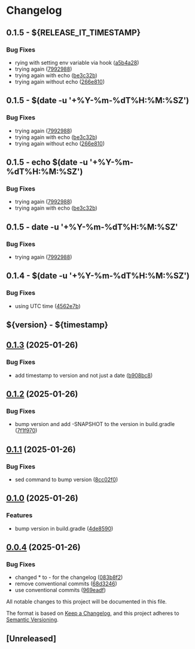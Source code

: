 # Changelog

## 0.1.5 - ${RELEASE_IT_TIMESTAMP}
### Bug Fixes

* rying with setting env variable via hook ([a5b4a28](https://github.com/jfalkbjer/releaseit/commit/a5b4a28130860375664ab275cc6238179f29cd3e))
* trying again ([7992988](https://github.com/jfalkbjer/releaseit/commit/799298818cb04da5fd5d50e5f9984a107a62e4b6))
* trying again with echo ([be3c32b](https://github.com/jfalkbjer/releaseit/commit/be3c32b8faf24a2fef40950e8f461af2fb78bc3e))
* trying again without echo ([266e810](https://github.com/jfalkbjer/releaseit/commit/266e810fe94b6f2e9689700ebe0365c978e933db))

## 0.1.5 - $(date -u '+%Y-%m-%dT%H:%M:%SZ')
### Bug Fixes

* trying again ([7992988](https://github.com/jfalkbjer/releaseit/commit/799298818cb04da5fd5d50e5f9984a107a62e4b6))
* trying again with echo ([be3c32b](https://github.com/jfalkbjer/releaseit/commit/be3c32b8faf24a2fef40950e8f461af2fb78bc3e))
* trying again without echo ([266e810](https://github.com/jfalkbjer/releaseit/commit/266e810fe94b6f2e9689700ebe0365c978e933db))

## 0.1.5 - echo $(date -u '+%Y-%m-%dT%H:%M:%SZ')
### Bug Fixes

* trying again ([7992988](https://github.com/jfalkbjer/releaseit/commit/799298818cb04da5fd5d50e5f9984a107a62e4b6))
* trying again with echo ([be3c32b](https://github.com/jfalkbjer/releaseit/commit/be3c32b8faf24a2fef40950e8f461af2fb78bc3e))

## 0.1.5 - date -u '+%Y-%m-%dT%H:%M:%SZ'
### Bug Fixes

* trying again ([7992988](https://github.com/jfalkbjer/releaseit/commit/799298818cb04da5fd5d50e5f9984a107a62e4b6))

## 0.1.4 - $(date -u '+%Y-%m-%dT%H:%M:%SZ')
### Bug Fixes

* using UTC time ([4562e7b](https://github.com/jfalkbjer/releaseit/commit/4562e7bb0ff028fe7c9802720e1ee0d1bcd94482))

## ${version} - ${timestamp}

## [0.1.3](https://github.com/jfalkbjer/releaseit/compare/v0.1.2...v0.1.3) (2025-01-26)

### Bug Fixes

* add timestamp to version and not just a date ([b908bc8](https://github.com/jfalkbjer/releaseit/commit/b908bc84704e9ac69fe5d0ccef7fe44304c4c411))



## [0.1.2](https://github.com/jfalkbjer/releaseit/compare/v0.1.1...v0.1.2) (2025-01-26)

### Bug Fixes

* bump version and add -SNAPSHOT to the version in build.gradle ([7f1f970](https://github.com/jfalkbjer/releaseit/commit/7f1f97014e073505638f6fe3862e92d4aee9234e))

## [0.1.1](https://github.com/jfalkbjer/releaseit/compare/v0.1.0...v0.1.1) (2025-01-26)

### Bug Fixes

* sed command to bump version ([8cc02f0](https://github.com/jfalkbjer/releaseit/commit/8cc02f044f4ec6041aaf107be6a6a31903e341b3))

## [0.1.0](https://github.com/jfalkbjer/releaseit/compare/v0.0.4...v0.1.0) (2025-01-26)

### Features

* bump version in build.gradle ([4de8590](https://github.com/jfalkbjer/releaseit/commit/4de85908eccb96076ab7df4fa3a7852df0cafcdd))

## [0.0.4](https://github.com/jfalkbjer/releaseit/compare/v0.0.3...v0.0.4) (2025-01-26)

### Bug Fixes

* changed * to - for the changelog ([083b8f2](https://github.com/jfalkbjer/releaseit/commit/083b8f24b1dd581bcd82d19a64ffafcbda56ae31))
* remove conventional commits ([68d3246](https://github.com/jfalkbjer/releaseit/commit/68d32461b83a202df6755381c404e58bbb29dcce))
* use conventional commits ([969eadf](https://github.com/jfalkbjer/releaseit/commit/969eadf7ec5d35372c43390584ccdefbf2b7499a))

All notable changes to this project will be documented in this file.

The format is based on [Keep a Changelog](https://keepachangelog.com/en/1.1.0/),
and this project adheres to [Semantic Versioning](https://semver.org/spec/v2.0.0.html).

## [Unreleased]

